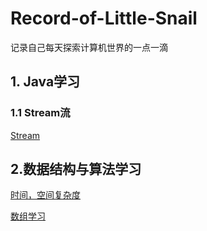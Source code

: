 # Record-of-Little-Snail
记录自己每天探索计算机世界的一点一滴


## 1. Java学习

### 1.1 Stream流
<a href="Java/Stream/Stream_Learning.markdown">Stream</a>




## 2.数据结构与算法学习
<a href="DataStructure/TimeAndSpace_Complexity.markdown">时间，空间复杂度</a>
<p>
<a href="DataStructure/ArrayBase.markdown">数组学习</a>
